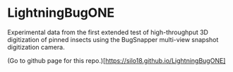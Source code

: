 # LightningBugONE
Experimental data from the first extended test of high-throughput 3D digitization of pinned insects using the BugSnapper multi-view snapshot digitization camera.

(Go to github page for this repo.)[https://silo18.github.io/LightningBugONE]
